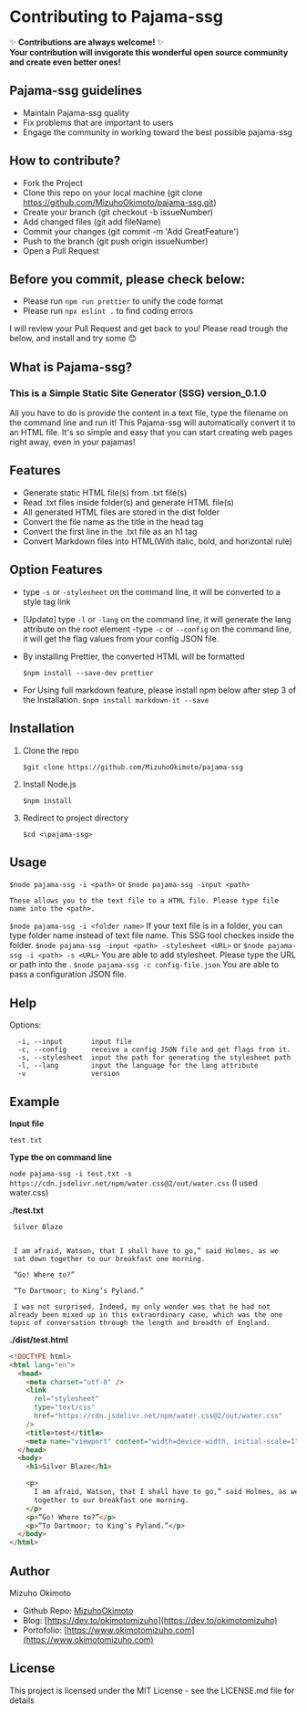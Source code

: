 # Contributing to Pajama-ssg

✨ **Contributions are always welcome!** ✨<br>
**Your contribution will invigorate this wonderful open source community and create even better ones!**

## Pajama-ssg guidelines
- Maintain Pajama-ssg quality
- Fix problems that are important to users
- Engage the community in working toward the best possible pajama-ssg

## How to contribute?
- Fork the Project
- Clone this repo on your local machine (git clone https://github.com/MizuhoOkimoto/pajama-ssg.git)
- Create your branch (git checkout -b issueNumber)
- Add changed files (git add fileName)
- Commit your changes (git commit -m 'Add GreatFeature')
- Push to the branch (git push origin issueNumber)
- Open a Pull Request

## Before you commit, please check below:
- Please run `npm run prettier` to unify the code format
- Please run `npx eslint .` to find coding errors

I will review your Pull Request and get back to you!
Please read trough the below, and install and try some 😊

## What is Pajama-ssg?
### This is a Simple Static Site Generator (SSG) version_0.1.0

All you have to do is provide the content in a text file, type the filename on the command line and run it! This Pajama-ssg will automatically convert it to an HTML file. It's so simple and easy that you can start creating web pages right away, even in your pajamas!

## Features

- Generate static HTML file(s) from .txt file(s)
- Read .txt files inside folder(s) and generate HTML file(s)
- All generated HTML files are stored in the dist folder
- Convert the file name as the title in the head tag
- Convert the first line in the .txt file as an h1 tag
- Convert Markdown files into HTML(With italic, bold, and horizontal rule)

## Option Features

- type `-s` or `-stylesheet` on the command line, it will be converted to a style tag link
- [Update] type `-l` or `-lang` on the command line, it will generate the lang attribute on the root <html> element
  -type `-c` or `--config` on the command line, it will get the flag values from your config JSON file.
- By installing Prettier, the converted HTML will be formatted

  `$npm install --save-dev prettier`

- For Using full markdown feature, please install npm below after step 3 of the Installation.
  `$npm install markdown-it --save`

## Installation

1. Clone the repo

   `$git clone https://github.com/MizuhoOkimoto/pajama-ssg`

2. Install Node.js

   `$npm install`

3. Redirect to project directory

   `$cd <\pajama-ssg>`

## Usage

`$node pajama-ssg -i <path>` or `$node pajama-ssg -input <path>`

    These allows you to the text file to a HTML file. Please type file name into the <path>.

`$node pajama-ssg -i <folder name>`
If your text file is in a folder, you can type folder name instead of text file name.
This SSG tool checkes inside the folder.
`$node pajama-ssg -input <path> -stylesheet <URL>` or `$node pajama-ssg -i <path> -s <URL>`
You are able to add stylesheet. Please type the URL or path into the <URL>.
`$node pajama-ssg -c config-file.json`
You are able to pass a configuration JSON file.

## Help

Options:

```
  -i, --input       input file
  -c, --config      receive a config JSON file and get flags from it.
  -s, --stylesheet  input the path for generating the stylesheet path
  -l, --lang        input the language for the lang attribute
  -v                version
```

## Example

**Input file**

`test.txt`

**Type the on command line**

`node pajama-ssg -i test.txt -s https://cdn.jsdelivr.net/npm/water.css@2/out/water.css`
(I used water.css)

**./test.txt**

```
 Silver Blaze


 I am afraid, Watson, that I shall have to go,” said Holmes, as we
 sat down together to our breakfast one morning.

 “Go! Where to?”

 “To Dartmoor; to King’s Pyland.”

 I was not surprised. Indeed, my only wonder was that he had not already been mixed up in this extraordinary case, which was the one topic of conversation through the length and breadth of England.

```

**./dist/test.html**

```html
<!DOCTYPE html>
<html lang="en">
  <head>
    <meta charset="utf-8" />
    <link
      rel="stylesheet"
      type="text/css"
      href="https://cdn.jsdelivr.net/npm/water.css@2/out/water.css"
    />
    <title>test</title>
    <meta name="viewport" content="width=device-width, initial-scale=1" />
  </head>
  <body>
    <h1>Silver Blaze</h1>

    <p>
      I am afraid, Watson, that I shall have to go,” said Holmes, as we sat down
      together to our breakfast one morning.
    </p>
    <p>“Go! Where to?”</p>
    <p>“To Dartmoor; to King’s Pyland.”</p>
  </body>
</html>
```

## Author

Mizuho Okimoto

- Github Repo: [MizuhoOkimoto](https://github.com/MizuhoOkimoto)
- Blog: [https://dev.to/okimotomizuho](https://dev.to/okimotomizuho)
- Portofolio: [https://www.okimotomizuho.com](https://www.okimotomizuho.com)

## License

This project is licensed under the MIT License - see the LICENSE.md file for details